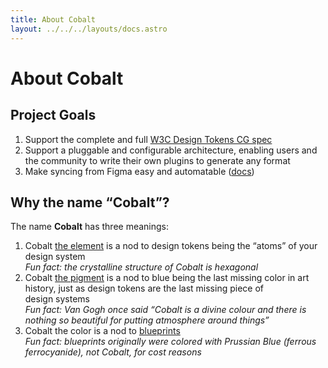 ```yaml
---
title: About Cobalt
layout: ../../../layouts/docs.astro
---
```


# About Cobalt

## Project Goals

1. Support the complete and full [W3C Design Tokens CG spec](https://design-tokens.github.io/community-group/format)
2. Support a pluggable and configurable architecture, enabling users and the community to write their own plugins to generate any format
3. Make syncing from Figma easy and automatable ([docs](/docs/integrations/tokens-studio))

## Why the name “Cobalt”?

The name **Cobalt** has three meanings:

1. Cobalt [the element](https://en.wikipedia.org/wiki/Cobalt) is a nod to design tokens being the “atoms” of your design system<br />
   _Fun fact: the crystalline structure of Cobalt is hexagonal_
2. Cobalt [the pigment](https://artsartistsartwork.com/history-of-the-colour-blue-in-art/) is a nod to blue being the last missing color in art history, just as design tokens are the last missing piece of design systems<br />
   _Fun fact: Van Gogh once said “Cobalt is a divine colour and there is nothing so beautiful for putting atmosphere around things”_
3. Cobalt the color is a nod to [blueprints](https://en.wikipedia.org/wiki/Blueprint)<br />
   _Fun fact: blueprints originally were colored with Prussian Blue (ferrous ferrocyanide), not Cobalt, for cost reasons_
